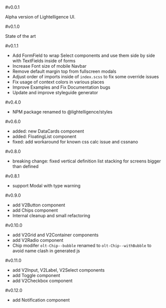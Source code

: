 #v0.0.1

Alpha version of Lightelligence UI.


#v0.1.0

State of the art

#v0.1.1

- Add FormField to wrap Select components and use them side by side with TextFields inside of forms
- Increase Font size of mobile Navbar
- Remove default margin top from fullscreen modals
- Adjust order of imports inside of `index.scss` to fix some override issues
- Fix usage of context colors in various places
- Improve Examples and Fix Documentation bugs
- Update and improve styleguide generator

#v0.4.0
- NPM package renamed to @lightelligence/styles

#v0.6.0

- added: new DataCards component
- added: FloatingList component
- fixed: add workaround for known css calc issue and cssnano

#v0.8.0

- breaking change: fixed vertical definition list stacking for screens bigger than defined

#v0.8.1

- support Modal with type warning

#v0.9.0

- add V2Button component
- add Chips component
- Internal cleanup and small refactoring

#v0.10.0
 
- add V2Grid and V2Container components
- add V2Radio component
- Chip modifer `olt-Chip--bubble` renamed to `olt-Chip--withBubble` to avoid name clash in generated js

#v0.11.0
 
- add V2Input, V2Label, V2Select components
- add Toggle component
- add V2Checkbox component

#v0.12.0
 
- add Notification component
